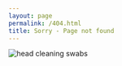 ```yaml
---
layout: page
permalink: /404.html
title: Sorry - Page not found
---
```


<img alt="head cleaning swabs" src="{{ site.baseurl }}/images/404.gif">
